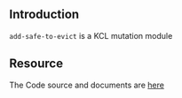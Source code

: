 ## Introduction

`add-safe-to-evict` is a KCL mutation module

## Resource

The Code source and documents are [here](https://github.com/kcl-lang/artifacthub/tree/main/add-safe-to-evict)
